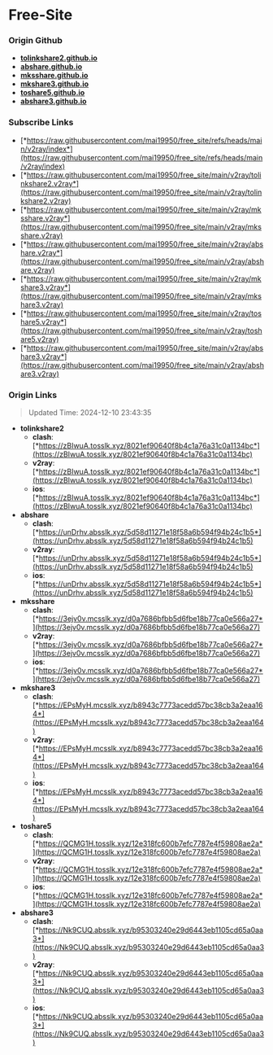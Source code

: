 # Free-Site

### Origin Github

- [**tolinkshare2.github.io**](https://github.com/tolinkshare2/tolinkshare2.github.io)
- [**abshare.github.io**](https://github.com/abshare/abshare.github.io)
- [**mksshare.github.io**](https://github.com/mksshare/mksshare.github.io)
- [**mkshare3.github.io**](https://github.com/mkshare3/mkshare3.github.io)
- [**toshare5.github.io**](https://github.com/toshare5/toshare5.github.io)
- [**abshare3.github.io**](https://github.com/abshare3/abshare3.github.io)

### Subscribe Links

- [*https://raw.githubusercontent.com/mai19950/free_site/refs/heads/main/v2ray/index*](https://raw.githubusercontent.com/mai19950/free_site/refs/heads/main/v2ray/index)
- [*https://raw.githubusercontent.com/mai19950/free_site/main/v2ray/tolinkshare2.v2ray*](https://raw.githubusercontent.com/mai19950/free_site/main/v2ray/tolinkshare2.v2ray)
- [*https://raw.githubusercontent.com/mai19950/free_site/main/v2ray/mksshare.v2ray*](https://raw.githubusercontent.com/mai19950/free_site/main/v2ray/mksshare.v2ray)
- [*https://raw.githubusercontent.com/mai19950/free_site/main/v2ray/abshare.v2ray*](https://raw.githubusercontent.com/mai19950/free_site/main/v2ray/abshare.v2ray)
- [*https://raw.githubusercontent.com/mai19950/free_site/main/v2ray/mkshare3.v2ray*](https://raw.githubusercontent.com/mai19950/free_site/main/v2ray/mkshare3.v2ray)
- [*https://raw.githubusercontent.com/mai19950/free_site/main/v2ray/toshare5.v2ray*](https://raw.githubusercontent.com/mai19950/free_site/main/v2ray/toshare5.v2ray)
- [*https://raw.githubusercontent.com/mai19950/free_site/main/v2ray/abshare3.v2ray*](https://raw.githubusercontent.com/mai19950/free_site/main/v2ray/abshare3.v2ray)

### Origin Links

> Updated Time: 2024-12-10 23:43:35

- **tolinkshare2**
  - **clash**: [*https://zBIwuA.tosslk.xyz/8021ef90640f8b4c1a76a31c0a1134bc*](https://zBIwuA.tosslk.xyz/8021ef90640f8b4c1a76a31c0a1134bc)
  - **v2ray**: [*https://zBIwuA.tosslk.xyz/8021ef90640f8b4c1a76a31c0a1134bc*](https://zBIwuA.tosslk.xyz/8021ef90640f8b4c1a76a31c0a1134bc)
  - **ios**: [*https://zBIwuA.tosslk.xyz/8021ef90640f8b4c1a76a31c0a1134bc*](https://zBIwuA.tosslk.xyz/8021ef90640f8b4c1a76a31c0a1134bc)
- **abshare**
  - **clash**: [*https://unDrhv.absslk.xyz/5d58d11271e18f58a6b594f94b24c1b5*](https://unDrhv.absslk.xyz/5d58d11271e18f58a6b594f94b24c1b5)
  - **v2ray**: [*https://unDrhv.absslk.xyz/5d58d11271e18f58a6b594f94b24c1b5*](https://unDrhv.absslk.xyz/5d58d11271e18f58a6b594f94b24c1b5)
  - **ios**: [*https://unDrhv.absslk.xyz/5d58d11271e18f58a6b594f94b24c1b5*](https://unDrhv.absslk.xyz/5d58d11271e18f58a6b594f94b24c1b5)
- **mksshare**
  - **clash**: [*https://3ejv0v.mcsslk.xyz/d0a7686bfbb5d6fbe18b77ca0e566a27*](https://3ejv0v.mcsslk.xyz/d0a7686bfbb5d6fbe18b77ca0e566a27)
  - **v2ray**: [*https://3ejv0v.mcsslk.xyz/d0a7686bfbb5d6fbe18b77ca0e566a27*](https://3ejv0v.mcsslk.xyz/d0a7686bfbb5d6fbe18b77ca0e566a27)
  - **ios**: [*https://3ejv0v.mcsslk.xyz/d0a7686bfbb5d6fbe18b77ca0e566a27*](https://3ejv0v.mcsslk.xyz/d0a7686bfbb5d6fbe18b77ca0e566a27)
- **mkshare3**
  - **clash**: [*https://EPsMyH.mcsslk.xyz/b8943c7773acedd57bc38cb3a2eaa164*](https://EPsMyH.mcsslk.xyz/b8943c7773acedd57bc38cb3a2eaa164)
  - **v2ray**: [*https://EPsMyH.mcsslk.xyz/b8943c7773acedd57bc38cb3a2eaa164*](https://EPsMyH.mcsslk.xyz/b8943c7773acedd57bc38cb3a2eaa164)
  - **ios**: [*https://EPsMyH.mcsslk.xyz/b8943c7773acedd57bc38cb3a2eaa164*](https://EPsMyH.mcsslk.xyz/b8943c7773acedd57bc38cb3a2eaa164)
- **toshare5**
  - **clash**: [*https://QCMG1H.tosslk.xyz/12e318fc600b7efc7787e4f59808ae2a*](https://QCMG1H.tosslk.xyz/12e318fc600b7efc7787e4f59808ae2a)
  - **v2ray**: [*https://QCMG1H.tosslk.xyz/12e318fc600b7efc7787e4f59808ae2a*](https://QCMG1H.tosslk.xyz/12e318fc600b7efc7787e4f59808ae2a)
  - **ios**: [*https://QCMG1H.tosslk.xyz/12e318fc600b7efc7787e4f59808ae2a*](https://QCMG1H.tosslk.xyz/12e318fc600b7efc7787e4f59808ae2a)
- **abshare3**
  - **clash**: [*https://Nk9CUQ.absslk.xyz/b95303240e29d6443eb1105cd65a0aa3*](https://Nk9CUQ.absslk.xyz/b95303240e29d6443eb1105cd65a0aa3)
  - **v2ray**: [*https://Nk9CUQ.absslk.xyz/b95303240e29d6443eb1105cd65a0aa3*](https://Nk9CUQ.absslk.xyz/b95303240e29d6443eb1105cd65a0aa3)
  - **ios**: [*https://Nk9CUQ.absslk.xyz/b95303240e29d6443eb1105cd65a0aa3*](https://Nk9CUQ.absslk.xyz/b95303240e29d6443eb1105cd65a0aa3)
